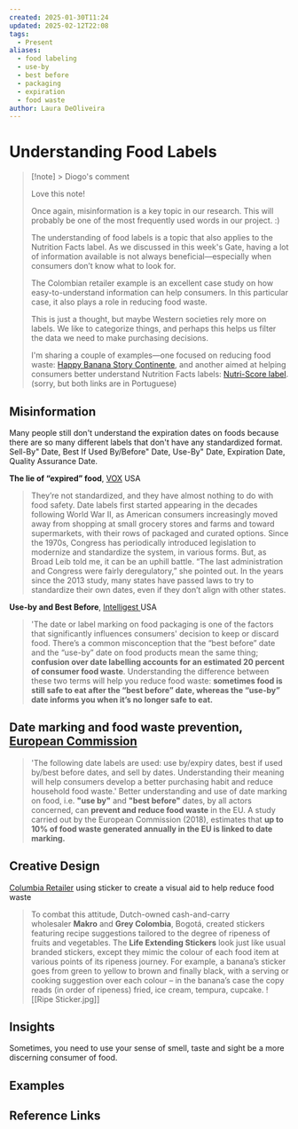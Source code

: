 ```yaml
---
created: 2025-01-30T11:24
updated: 2025-02-12T22:08
tags:
  - Present
aliases:
  - food labeling
  - use-by
  - best before
  - packaging
  - expiration
  - food waste
author: Laura DeOliveira
---
```

# Understanding Food Labels


> [!note] > Diogo's comment
> 
> Love this note!
> 
> Once again, misinformation is a key topic in our research. This will probably be one of the most frequently used words in our project. :)
> 
> The understanding of food labels is a topic that also applies to the Nutrition Facts label. As we discussed in this week's Gate, having a lot of information available is not always beneficial—especially when consumers don’t know what to look for.
> 
> The Colombian retailer example is an excellent case study on how easy-to-understand information can help consumers. In this particular case, it also plays a role in reducing food waste.
> 
> This is just a thought, but maybe Western societies rely more on labels. We like to categorize things, and perhaps this helps us filter the data we need to make purchasing decisions.
> 
> I'm sharing a couple of examples—one focused on reducing food waste: [Happy Banana Story Continente](https://plasticoresponsavel.continente.pt/a-historia-feliz-das-bananas-solitarias/), and another aimed at helping consumers better understand Nutrition Facts labels: [Nutri-Score label](https://empresa.nestle.pt/nutricao/compreender-rotulos/nutri-score). (sorry, but both links are in Portuguese)

## Misinformation 

Many people still don't understand the expiration dates on foods because there are so many different labels that don't have any standardized format. Sell-By" Date, Best If Used By/Before" Date, Use-By" Date, Expiration Date, Quality Assurance Date.

**The lie of “expired” food**, [VOX](https://www.vox.com/22559293/food-waste-expiration-label-best-before) USA
>They’re not standardized, and they have almost nothing to do with food safety.
Date labels first started appearing in the decades following World War II, as American consumers increasingly moved away from shopping at small grocery stores and farms and toward supermarkets, with their rows of packaged and curated options.
Since the 1970s, Congress has periodically introduced legislation to modernize and standardize the system, in various forms. But, as Broad Leib told me, it can be an uphill battle. “The last administration and Congress were fairly deregulatory,” she pointed out. In the years since the 2013 study, many states have passed laws to try to standardize their own dates, even if they don’t align with other states.

**Use-by and Best Before**, [Intelligest ](https://intellidigest.com/campaigns-plan-to-save-week-3-understanding-food-labelling/) USA 
> 'The date or label marking on food packaging is one of the factors that significantly influences consumers' decision to keep or discard food. There’s a common misconception that the “best before” date and the “use-by” date on food products mean the same thing; **confusion over date labelling accounts for an estimated 20 percent of consumer food waste**. Understanding the difference between these two terms will help you reduce food waste: **sometimes food is still safe to eat after the “best before” date, whereas the “use-by” date informs you when it’s no longer safe to eat.**

## Date marking and food waste prevention, [European Commission ](https://food.ec.europa.eu/food-safety/food-waste/eu-actions-against-food-waste/date-marking-and-food-waste-prevention_en)
> 'The following date labels are used: use by/expiry dates, best if used by/best before dates, and sell by dates. Understanding their meaning will help consumers develop a better purchasing habit and reduce household food waste.'
> Better understanding and use of date marking on food, i.e. **"use by"** and **"best before"** dates, by all actors concerned, can **prevent and reduce food waste** in the EU.
> A study carried out by the European Commission (2018), estimates that ****up to 10% of food waste generated annually in the EU is linked to date marking**.**

## Creative Design 
[Columbia Retailer](https://www.contagious.com/news-and-views/campaign-of-the-week-wholesaler-in-colombia-extends-life-of-fruit-and-veg-with-stickers) using sticker to create a visual aid to help reduce food waste
> To combat this attitude, Dutch-owned cash-and-carry wholesaler **Makro** and **Grey Colombia**, Bogotá, created stickers featuring recipe suggestions tailored to the degree of ripeness of fruits and vegetables. The **Life Extending Stickers** look just like usual branded stickers, except they mimic the colour of each food item at various points of its ripeness journey. For example, a banana’s sticker goes from green to yellow to brown and finally black, with a serving or cooking suggestion over each colour – in the banana’s case the copy reads (in order of ripeness) fried, ice cream, tempura, cupcake.
![[Ripe Sticker.jpg]]
## Insights
Sometimes, you need to use your sense of smell, taste and sight be a more discerning consumer of food. 

## Examples

## Reference Links


